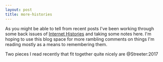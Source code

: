 ```yaml
---
layout: post
title: more-histories
---
```


As you might be able to tell from recent posts I've been working through some
back issues of [Internet Histories] and taking some notes here. I'm hoping to
use this blog space for more rambling comments on things I'm reading mostly as a
means to remembering them.

Two pieces I read recently that fit together quite nicely are @Streeter:2017


[Internet Histories]: http://www.tandfonline.com/toc/rint20/current
